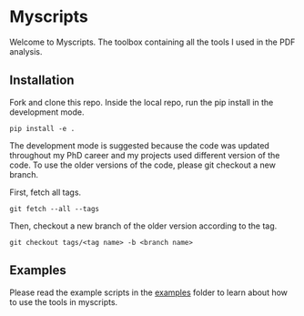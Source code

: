 # Myscripts

Welcome to Myscripts. The toolbox containing all the tools I used in the PDF analysis.

## Installation

Fork and clone this repo. Inside the local repo, run the pip install in the development mode.

``
pip install -e .
``

The development mode is suggested because the code was updated throughout my PhD career and my projects used different
version of the code. To use the older versions of the code, please git checkout a new branch.

First, fetch all tags.

``
git fetch --all --tags
``

Then, checkout a new branch of the older version according to the tag.

``
git checkout tags/<tag name> -b <branch name>
``

## Examples

Please read the example scripts in the [examples](examples) folder to learn about how to use the tools in myscripts.
